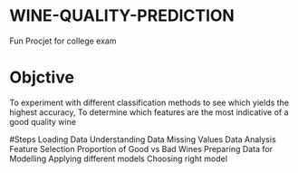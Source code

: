 # WINE-QUALITY-PREDICTION
Fun Procjet for college exam

# Objctive
To experiment with different classification methods to see which yields the highest accuracy, 
To determine which features are the most indicative of a good quality wine

#Steps
Loading Data
Understanding Data
Missing Values
Data Analysis
Feature Selection
Proportion of Good vs Bad Wines
Preparing Data for Modelling
Applying different models
Choosing right model

